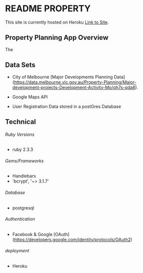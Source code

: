 # README PROPERTY

This site is currently hosted on Heroku [Link to Site](https://calm-beach-35487.herokuapp.com/).

## Property Planning App Overview

The

## Data Sets

* City of Melbourne [Major Developments Planning Data] (https://data.melbourne.vic.gov.au/Property-Planning/Major-development-projects-Development-Activity-Mo/gh7s-qda8).

* Google Maps API

* User Registration Data stored in a postGres Database

## Technical

###### Ruby Versions
* ruby 2.3.3

###### Gems/Frameworks
* Handlebars
* 'bcrypt', '~> 3.1.7'

###### Database
* postgresql

###### Authentication
* Facebook & Google [OAuth] (https://developers.google.com/identity/protocols/OAuth2)

###### deployment
* Heroku
